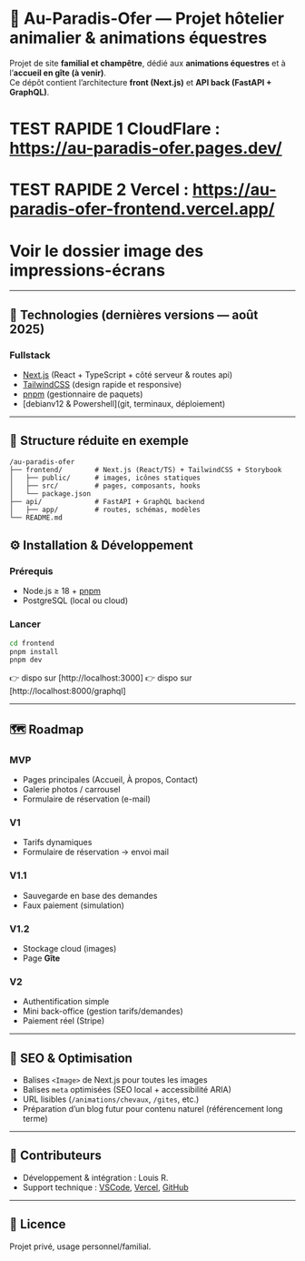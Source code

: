 # 🐎 Au-Paradis-Ofer — Projet hôtelier animalier & animations équestres

Projet de site **familial et champêtre**, dédié aux **animations équestres** et à l’**accueil en gîte (à venir)**.  
Ce dépôt contient l’architecture **front (Next.js)** et **API back (FastAPI + GraphQL)**.

# TEST RAPIDE 1 CloudFlare : https://au-paradis-ofer.pages.dev/

# TEST RAPIDE 2 Vercel : https://au-paradis-ofer-frontend.vercel.app/

# Voir le dossier image des impressions-écrans

---

## 🚀 Technologies (dernières versions — août 2025)

### Fullstack

- [Next.js](https://nextjs.org/) (React + TypeScript + côté serveur & routes api)
- [TailwindCSS](https://tailwindcss.com/) (design rapide et responsive)
- [pnpm](https://pnpm.io/) (gestionnaire de paquets)
- [debianv12 & Powershell](git, terminaux, déploiement)

---

## 📂 Structure réduite en exemple

```
/au-paradis-ofer
├── frontend/        # Next.js (React/TS) + TailwindCSS + Storybook
│   ├── public/      # images, icônes statiques
│   ├── src/         # pages, composants, hooks
│   └── package.json
├── api/             # FastAPI + GraphQL backend
│   ├── app/         # routes, schémas, modèles
└── README.md
```

## ⚙️ Installation & Développement

### Prérequis

- Node.js ≥ 18 + [pnpm](https://pnpm.io/)
- PostgreSQL (local ou cloud)

### Lancer

```bash
cd frontend
pnpm install
pnpm dev
```

👉 dispo sur [http://localhost:3000]
👉 dispo sur [http://localhost:8000/graphql]

---

## 🗺️ Roadmap

### MVP

- Pages principales (Accueil, À propos, Contact)
- Galerie photos / carrousel
- Formulaire de réservation (e-mail)

### V1

- Tarifs dynamiques
- Formulaire de réservation → envoi mail

### V1.1

- Sauvegarde en base des demandes
- Faux paiement (simulation)

### V1.2

- Stockage cloud (images)
- Page **Gîte**

### V2

- Authentification simple
- Mini back-office (gestion tarifs/demandes)
- Paiement réel (Stripe)

---

## 📌 SEO & Optimisation

- Balises `<Image>` de Next.js pour toutes les images
- Balises `meta` optimisées (SEO local + accessibilité ARIA)
- URL lisibles (`/animations/chevaux`, `/gites`, etc.)
- Préparation d’un blog futur pour contenu naturel (référencement long terme)

---

## 🤝 Contributeurs

- Développement & intégration : Louis R.
- Support technique : [VSCode](https://code.visualstudio.com/), [Vercel](https://vercel.com/), [GitHub](https://github.com/)

---

## 📜 Licence

Projet privé, usage personnel/familial.

```

```
